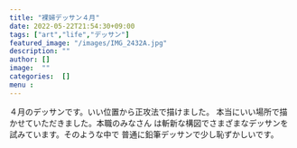 ```yaml
---
title: "裸婦デッサン４月"
date: 2022-05-22T21:54:30+09:00
tags: ["art","life","デッサン"]
featured_image: "/images/IMG_2432A.jpg"
description: ""
author: []
image:  ""
categories:  []
menu :
---
```

４月のデッサンです。いい位置から正攻法で描けました。
本当にいい場所で描かせていただきました。本職のみなさん
は斬新な構図でさまざまなデッサンを試みています。そのような中で
普通に鉛筆デッサンで少し恥ずかしいです。
